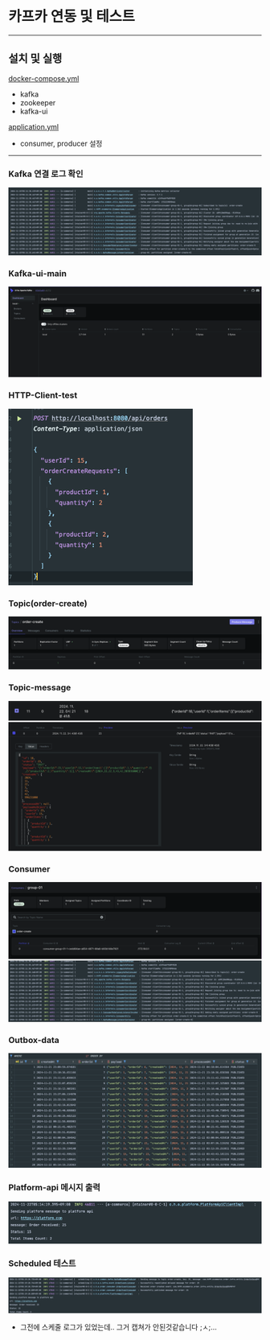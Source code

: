# 카프카 연동 및 테스트

---
## 설치 및 실행
[docker-compose.yml](../../docker-compose.yml)
- kafka
- zookeeper
- kafka-ui

[application.yml](../../src/main/resources/application.yml)
- consumer, producer 설정
---

### Kafka 연결 로그 확인
![initialiazing-kafka.png](initialiazing-kafka.png)

### Kafka-ui-main
![kafka-ui-main.png](kafka-ui-main.png)

### HTTP-Client-test
![HTTP-Client-Test.png](HTTP-Client-Test.png)

### Topic(order-create)
![topic-order-create.png](topic-order-create.png)

### Topic-message
![topic-message.png](topic-message.png)
![topic-message-detail.png](topic-message-detail.png)

### Consumer
![consumer-group-01.png](consumer-group-01.png)
![consumer-log.png](consumer-log.png)

### Outbox-data
![outbox-data.png](outbox-data.png)

### Platform-api 메시지 출력
![platform-api.png](platform-api.png)

### Scheduled 테스트
![Scheduled.png](Scheduled.png)
- 그전에 스케줄 로그가 있었는데.. 그거 캡쳐가 안된것같습니다 ;ㅅ;...




